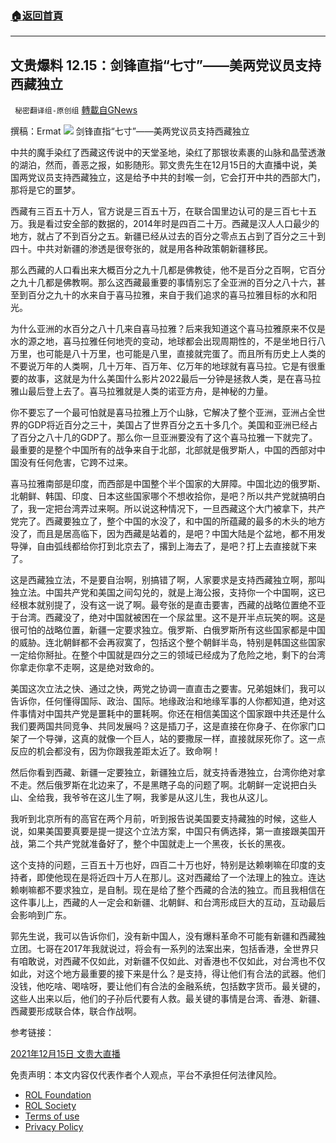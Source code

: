 ###  [:house:返回首頁](https://github.com/ourhimalayas/txt)
---


## 文贵爆料 12.15：剑锋直指“七寸”——美两党议员支持西藏独立
` 秘密翻译组-原创组` [轉載自GNews](https://gnews.org/zh-hans/1758425/)

撰稿：Ermat
![](https://assets.gnews.org/wp-content/uploads/2021/12/image-782.png)
剑锋直指“七寸”——美两党议员支持西藏独立

中共的魔手染红了西藏这传说中的天堂圣地，染红了那银妆素裹的山脉和晶莹透澈的湖泊，然而，善恶之报，如影随形。郭文贵先生在12月15日的大直播中说，美国两党议员支持西藏独立，这是给予中共的封喉一剑，它会打开中共的西部大门，那将是它的噩梦。

西藏有三百五十万人，官方说是三百五十万，在联合国里边认可的是三百七十五万。我是看过安全部的数据的，2014年时是四百二十万。西藏是汉人人口最少的地方，就占了不到百分之五。新疆已经从过去的百分之零点五占到了百分之三十到四十。中共对新疆的渗透是很夸张的，就是用各种政策朝新疆移民。

那么西藏的人口看出来大概百分之九十几都是佛教徒，他不是百分之百啊，它百分之九十几都是佛教啊。那么这西藏最重要的事情别忘了全亚洲的百分之八十六，甚至到百分之九十的水来自于喜马拉雅，来自于我们追求的喜马拉雅目标的水和阳光。

为什么亚洲的水百分之八十几来自喜马拉雅？后来我知道这个喜马拉雅原来不仅是水的源之地，喜马拉雅任何地壳的变动，地球都会出现周期性的，不是坐地日行八万里，也可能是八十万里，也可能是八里，直接就完蛋了。而且所有历史上人类的不要说万年的人类啊，几十万年、百万年、亿万年的地球就有喜马拉。它是有很重要的故事，这就是为什么美国什么影片2022最后一分钟是拯救人类，是在喜马拉雅山最后登上去了。喜马拉雅就是人类的诺亚方舟，是神秘的力量。

你不要忘了一个最可怕就是喜马拉雅上万个山脉，它解决了整个亚洲，亚洲占全世界的GDP将近百分之三十，美国占了世界百分之五十多几个。美国和亚洲已经占了百分之八十几的GDP了。那么你一旦亚洲要没有了这个喜马拉雅一下就完了。最重要的是整个中国所有的战争来自于北部，北部就是俄罗斯人，中国的西部对中国没有任何危害，它跨不过来。

喜马拉雅南部是印度，而西部是中国整个半个国家的大屏障。中国北边的俄罗斯、北朝鲜、韩国、印度、日本这些国家哪个不想收拾你，是吧？所以共产党就搞明白了，我一定把台湾弄过来啊。所以说这种情况下，一旦西藏这个大门被拿下，共产党完了。西藏要独立了，整个中国的水没了，和中国的所蕴藏的最多的木头的地方没了，而且是居高临下，因为西藏是站着的，是吧？中国大陆是个盆地，都不用发导弹，自由弧线都给你打到北京去了，撂到上海去了，是吧？打上去直接就下来了。

这是西藏独立法，不是要自治啊，别搞错了啊，人家要求是支持西藏独立啊，那叫独立法。中国共产党和美国之间勾兑的，就是上海公报，支持你一个中国啊，这已经根本就别提了，没有这一说了啊。最夸张的是直击要害，西藏的战略位置绝不亚于台湾。西藏没了，绝对中国就被困在一个尿盆里。这不是开半点玩笑的啊。这是很可怕的战略位置，新疆一定要求独立。俄罗斯、白俄罗斯所有这些国家都是中国的威胁。连北朝鲜都不会再寂寞了，包括这个整个朝鲜半岛，特别是韩国这些国家一定给你掰扯。在整个中国就是四分之三的领域已经成为了危险之地，剩下的台湾你拿走你拿不走啊，这是绝对致命的。

美国这次立法之快、通过之快，两党之协调一直直击之要害。兄弟姐妹们，我可以告诉你，任何懂得国际、政治、国际。地缘政治和地缘军事的人你都知道，绝对这件事情对中国共产党是噩耗中的噩耗啊。你还在相信美国这个国家跟中共还是什么我们要两国共同竞争、共同发展吗？这是插刀子，这是直接在你身子、在你家门口架了一个导弹，这真的就像一个巨人，站的要撒尿一样，直接就尿死你了。这一点反应的机会都没有，因为你跟我差距太近了。致命啊！

然后你看到西藏、新疆一定要独立，新疆独立后，就支持香港独立，台湾你绝对拿不走。然后俄罗斯在北边来了，不是黑瞎子岛的问题了啊。北朝鲜一定说把白头山、全给我，我爷爷在这儿生了啊，我爹是从这儿生，我也从这儿。

我听到北京所有的高官在两个月前，听到报告说美国要支持藏独的时候，这些人说，如果美国要真要是提一提这个立法方案，中国只有俩选择，第一直接跟美国开战，第二个共产党就准备好了，整个中国就走上一个黑夜，长长的黑夜。

这个支持的问题，三百五十万也好，四百二十万也好，特别是达赖喇嘛在印度的支持者，即使他现在是将近四十万人在那儿。这对西藏给了一个法理上的独立。连达赖喇嘛都不要求独立，是自制。现在是给了整个西藏的合法的独立。而且我相信在这件事儿上，西藏的人一定会和新疆、北朝鲜、和台湾形成巨大的互动，互动最后会影响到广东。

郭先生说，我可以告诉你们，没有新中国人，没有爆料革命不可能有新疆和西藏独立团。七哥在2017年我就说过，将会有一系列的法案出来，包括香港，全世界只有咱敢说，对西藏不仅如此，对新疆不仅如此、对香港也不仅如此，对台湾也不仅如此，对这个地方最重要的接下来是什么？是支持，得让他们有合法的武器。他们没钱，他吃啥、喝啥呀，要让他们有合法的金融系统，包括数字货币。最关键的，这些人出来以后，他们的子孙后代要有人救。最关键的事情是台湾、香港、新疆、西藏要形成联合体，联合作战啊。

参考链接：

[2021年12月15日 文贵大直播](https://gettr.com/streaming/pjqagc144c)

 

免责声明：本文内容仅代表作者个人观点，平台不承担任何法律风险。

- [ROL Foundation](https://rolfoundation.org/)
- [ROL Society](https://rolsociety.org/)
- [Terms of use](https://gnews.org/terms-of-use-3/)
- [Privacy Policy](https://gnews.org/privacy-policy/)
